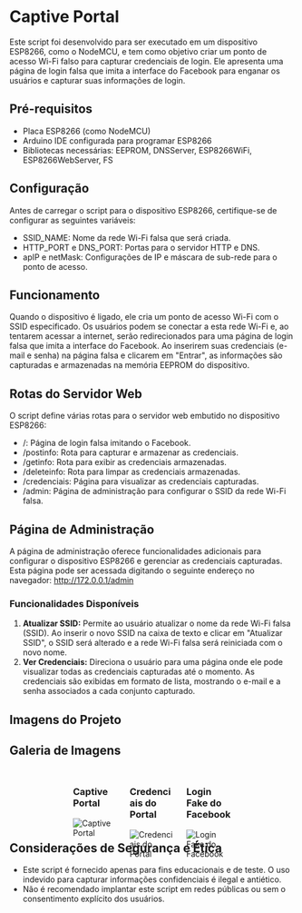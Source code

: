 # **Captive Portal**

Este script foi desenvolvido para ser executado em um dispositivo ESP8266, como o NodeMCU, e tem como objetivo criar um ponto de acesso Wi-Fi falso para capturar credenciais de login. Ele apresenta uma página de login falsa que imita a interface do Facebook para enganar os usuários e capturar suas informações de login.

## **Pré-requisitos**
- Placa ESP8266 (como NodeMCU)
- Arduino IDE configurada para programar ESP8266
- Bibliotecas necessárias: EEPROM, DNSServer, ESP8266WiFi, ESP8266WebServer, FS
    
## **Configuração**
Antes de carregar o script para o dispositivo ESP8266, certifique-se de configurar as seguintes variáveis:
- SSID_NAME: Nome da rede Wi-Fi falsa que será criada.
- HTTP_PORT e DNS_PORT: Portas para o servidor HTTP e DNS.
- apIP e netMask: Configurações de IP e máscara de sub-rede para o ponto de acesso.
    
## **Funcionamento**
Quando o dispositivo é ligado, ele cria um ponto de acesso Wi-Fi com o SSID especificado. Os usuários podem se conectar a esta rede Wi-Fi e, ao tentarem acessar a internet, serão redirecionados para uma página de login falsa que imita a interface do Facebook.
Ao inserirem suas credenciais (e-mail e senha) na página falsa e clicarem em "Entrar", as informações são capturadas e armazenadas na memória EEPROM do dispositivo.

## **Rotas do Servidor Web**
O script define várias rotas para o servidor web embutido no dispositivo ESP8266:
- /: Página de login falsa imitando o Facebook.
- /postinfo: Rota para capturar e armazenar as credenciais.
- /getinfo: Rota para exibir as credenciais armazenadas.
- /deleteinfo: Rota para limpar as credenciais armazenadas.
- /credenciais: Página para visualizar as credenciais capturadas.
- /admin: Página de administração para configurar o SSID da rede Wi-Fi falsa.
    
## **Página de Administração**
A página de administração oferece funcionalidades adicionais para configurar o dispositivo ESP8266 e gerenciar as credenciais capturadas. Esta página pode ser acessada digitando o seguinte endereço no navegador: http://172.0.0.1/admin
### Funcionalidades Disponíveis
1. **Atualizar SSID:** Permite ao usuário atualizar o nome da rede Wi-Fi falsa (SSID). Ao inserir o novo SSID na caixa de texto e clicar em "Atualizar SSID", o SSID será alterado e a rede Wi-Fi falsa será reiniciada com o novo nome.
2. **Ver Credenciais:** Direciona o usuário para uma página onde ele pode visualizar todas as credenciais capturadas até o momento. As credenciais são exibidas em formato de lista, mostrando o e-mail e a senha associados a cada conjunto capturado.

## **Imagens do Projeto**

<!DOCTYPE html>
<html lang="en">
<head>
<meta charset="UTF-8">
<meta name="viewport" content="width=device-width, initial-scale=1.0">
<title>Galeria de Imagens</title>
<style>
  .container {
    display: flex; /* Define um layout flexível */
    justify-content: center; /* Centraliza os elementos horizontalmente */
    flex-wrap: wrap; /* Permite que as imagens quebrem para a próxima linha se não houver espaço suficiente */
  }
  .imagem {
    margin: 10px; /* Adiciona margem entre as imagens */
    width: 80px; /* Define a largura das imagens */
    height: auto; /* Define a altura das imagens para ajustar proporção */
    max-width: 100%; /* Define o máximo de largura para as imagens */
    max-height: 80px; /* Define o máximo de altura para as imagens */
  }
</style>
</head>
<body>

<h2>Galeria de Imagens</h2>

<div class="container">
  <div class="imagem">
    <h3>Captive Portal</h3>
    <img src="https://github.com/thufcode/captive_portal/assets/36115813/f7d381d9-46db-4979-8032-9567bc175d11" alt="Captive Portal">
  </div>
  <div class="imagem">
    <h3>Credenciais do Portal</h3>
    <img src="https://github.com/thufcode/captive_portal/assets/36115813/fcc6e2b2-2f4d-42eb-b0ce-f24413ee846c" alt="Credenciais do Portal">
  </div>
  <div class="imagem">
    <h3>Login Fake do Facebook</h3>
    <img src="https://github.com/thufcode/captive_portal/assets/36115813/4143ecfa-fdb8-4805-b306-6fb11f1531cf" alt="Login Fake do Facebook">
  </div>
</div>

</body>
</html>





## **Considerações de Segurança e Ética**
- Este script é fornecido apenas para fins educacionais e de teste. O uso indevido para capturar informações confidenciais é ilegal e antiético.
- Não é recomendado implantar este script em redes públicas ou sem o consentimento explícito dos usuários.
